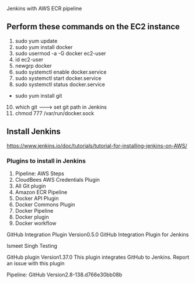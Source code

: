 Jenkins with AWS ECR pipeline

## Perform these commands on the EC2 instance

1. sudo yum update
2. sudo yum install docker
3. sudo usermod -a -G docker ec2-user
4. id ec2-user
5. newgrp docker
7. sudo systemctl enable docker.service
8. sudo systemctl start docker.service
9. sudo systemctl status docker.service
* sudo yum install git
10. which git ---> set git path in Jenkins
11. chmod 777 /var/run/docker.sock


## Install Jenkins

https://www.jenkins.io/doc/tutorials/tutorial-for-installing-jenkins-on-AWS/

### Plugins to install in Jenkins

1. Pipeline: AWS Steps
2. CloudBees AWS Credentials Plugin
3. All Git plugin
4. Amazon ECR Pipeline
5. Docker API Plugin
6. Docker Commons Plugin
7. Docker Pipeline
8. Docker plugin
9. Docker workflow


GitHub Integration Plugin
Version0.5.0
GitHub Integration Plugin for Jenkins

Ismeet Singh
Testing

GitHub plugin
Version1.37.0
This plugin integrates GitHub to Jenkins.
Report an issue with this plugin


Pipeline: GitHub
Version2.8-138.d766e30bb08b


